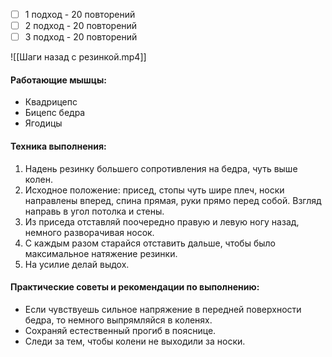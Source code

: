 
- [ ] 1 подход - 20 повторений
- [ ] 2 подход - 20 повторений
- [ ] 3 подход - 20 повторений

![[Шаги назад с резинкой.mp4]]

#### **Работающие мышцы:**

-   Квадрицепс
-   Бицепс бедра
-   Ягодицы

#### **Техника выполнения:**

1.  Надень резинку большего сопротивления на бедра, чуть выше колен.
2.  Исходное положение: присед, стопы чуть шире плеч, носки направлены вперед, спина прямая, руки прямо перед собой. Взгляд направь в угол потолка и стены.
3.  Из приседа отставляй поочередно правую и левую ногу назад, немного разворачивая носок.
4.  С каждым разом старайся отставить дальше, чтобы было максимальное натяжение резинки.
5.  На усилие делай выдох.

#### **Практические советы и рекомендации по выполнению**:

-   Если чувствуешь сильное напряжение в передней поверхности бедра, то немного выпрямляйся в коленях.
-   Сохраняй естественный прогиб в пояснице.
-   Следи за тем, чтобы колени не выходили за носки.